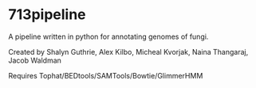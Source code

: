 713pipeline
===========

A pipeline written in python for annotating genomes of fungi. 

Created by Shalyn Guthrie, Alex Kilbo, Micheal Kvorjak, Naina Thangaraj, Jacob Waldman

Requires Tophat/BEDtools/SAMTools/Bowtie/GlimmerHMM
